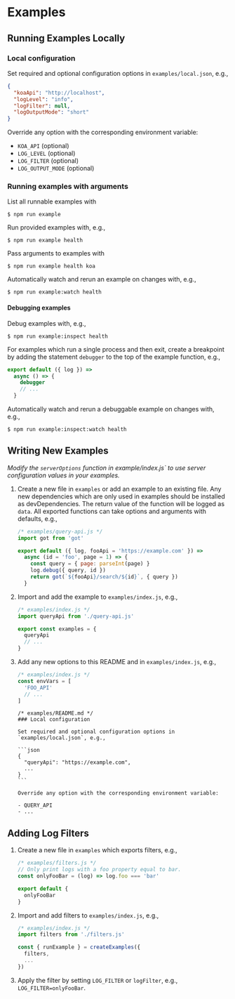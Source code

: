 # Examples

## Running Examples Locally

### Local configuration

Set required and optional configuration options in `examples/local.json`, e.g.,

```json
{
  "koaApi": "http://localhost",
  "logLevel": "info",
  "logFilter": null,
  "logOutputMode": "short"
}
```

Override any option with the corresponding environment variable:

- `KOA_API` (optional)
- `LOG_LEVEL` (optional)
- `LOG_FILTER` (optional)
- `LOG_OUTPUT_MODE` (optional)

### Running examples with arguments

List all runnable examples with

```
$ npm run example
```

Run provided examples with, e.g.,

```
$ npm run example health
```

Pass arguments to examples with

```
$ npm run example health koa
```

Automatically watch and rerun an example on changes with, e.g.,

```
$ npm run example:watch health
```

#### Debugging examples

Debug examples with, e.g.,

```
$ npm run example:inspect health
```

For examples which run a single process and then exit,
create a breakpoint by adding the statement `debugger`
to the top of the example function, e.g.,

```js
export default ({ log }) =>
  async () => {
    debugger
    // ...
  }
```

Automatically watch and rerun a debuggable example on changes with, e.g.,

```
$ npm run example:inspect:watch health
```

## Writing New Examples

_Modify the `serverOptions` function in example/index.js`
to use server configuration values in your examples._

1. Create a new file in `examples` or add an example to an existing file.
   Any new dependencies which are only used
   in examples should be installed as devDependencies.
   The return value of the function will be logged as `data`.
   All exported functions can take options and arguments with defaults, e.g.,

   ```js
   /* examples/query-api.js */
   import got from 'got'

   export default ({ log, fooApi = 'https://example.com' }) =>
     async (id = 'foo', page = 1) => {
       const query = { page: parseInt(page) }
       log.debug({ query, id })
       return got(`${fooApi}/search/${id}`, { query })
     }
   ```

2. Import and add the example to `examples/index.js`, e.g.,

   ```js
   /* examples/index.js */
   import queryApi from './query-api.js'

   export const examples = {
     queryApi
     // ...
   }
   ```

3. Add any new options to this README and in `examples/index.js`, e.g.,

   ```js
   /* examples/index.js */
   const envVars = [
     'FOO_API'
     // ...
   ]
   ```

   ````
   /* examples/README.md */
   ### Local configuration

   Set required and optional configuration options in `examples/local.json`, e.g.,

   ```json
   {
     "queryApi": "https://example.com",
     ...
   }
   ```

   Override any option with the corresponding environment variable:

   - QUERY_API
   - ...
   ````

## Adding Log Filters

1. Create a new file in `examples` which exports filters, e.g.,

   ```js
   /* examples/filters.js */
   // Only print logs with a foo property equal to bar.
   const onlyFooBar = (log) => log.foo === 'bar'

   export default {
     onlyFooBar
   }
   ```

2. Import and add filters to `examples/index.js`, e.g.,

   ```js
   /* examples/index.js */
   import filters from './filters.js'

   const { runExample } = createExamples({
     filters,
     ...
   })
   ```

3. Apply the filter by setting `LOG_FILTER` or `logFilter`,
   e.g., `LOG_FILTER=onlyFooBar`.
